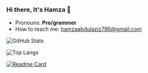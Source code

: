 ### Hi there, It's Hamza 👋

<!--
**hamzaazizofficial/hamzaazizofficial** is a ✨ _special_ ✨ repository because its `README.md` (this file) appears on your GitHub profile.

Here are some ideas to get you started:

- 🔭 I’m currently working on ...
- 🌱 I’m currently learning ...
- 👯 I’m looking to collaborate on ...
- 🤔 I’m looking for help with ...
- 💬 Ask me about ...
- 📫 How to reach me: ...
- 😄 Pronouns: ...
- ⚡ Fun fact: ...
-->


- Pronouns: **Pro/grammer**
- How to reach me: hamzaabdulaziz786@gmail.com

![GitHub Stats](https://github-readme-stats.vercel.app/api?username=hamzaazizofficial&theme=radical&count_private=true)


![Top Langs](https://github-readme-stats.vercel.app/api/top-langs/?username=hamzaazizofficial&theme=radical&layout=compact)


[![Readme Card](https://github-readme-stats.vercel.app/api/pin/?username=hamzaazizofficial&repo=WeebPaper&theme=radical)](https://github.com/hamzaazizofficial/WeebPaper)
